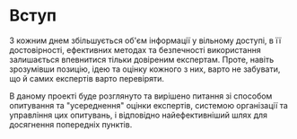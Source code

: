 # Вступ

З кожним днем збільшується об'єм інформації у вільному доступі, в її достовірності, 
ефективних методах та безпечності використання залишається впевнитися тільки 
довіреним експертам. Проте, навіть зрозумівши позицію, ідею та оцінку кожного з них, 
варто не забувати, що й самих експертів варто перевіряти.

В даному проекті буде розглянуто та вирішено питання зі способом опитування та 
"усереднення" оцінки експертів, системою організації та управління цих опитувань, і 
відповідно найефективніший шлях для досягнення попередніх пунктів.